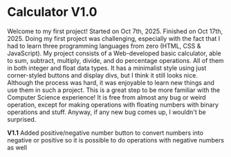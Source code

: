 # Calculator V1.0
Welcome to my first project! Started on Oct 7th, 2025. Finished on Oct 17th, 2025.
Doing my first project was challenging, especially with the fact that I had to learn three programming languages from zero (HTML, CSS & JavaScript).
My project consists of a Web-developed basic calculator, able to sum, subtract, multiply, divide, and do percentage operations. All of them in both integer and float data types.
It has a minimalist style using just corner-styled buttons and display divs, but I think it still looks nice.
Although the process was hard, it was enjoyable to learn new things and use them in such a project. This is a great step to be more familiar with the Computer Science experience!
It is free from almost any bug or weird operation, except for making operations with floating numbers with binary operations and stuff. Anyway, if any new bug comes up, I wouldn't be surprised.

**V1.1**
Added positive/negative number button to convert numbers into negative or positive so it is possible to do operations with negative numbers as well
